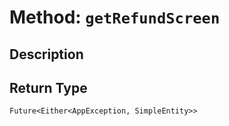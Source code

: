 # Method: `getRefundScreen`

## Description



## Return Type
`Future<Either<AppException, SimpleEntity>>`

